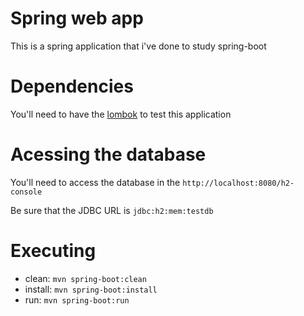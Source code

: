 # Spring web app
This is a spring application that i've done to study spring-boot

# Dependencies
You'll need to have the [lombok](https://projectlombok.org/) to test this application

# Acessing the database
You'll need to access the database in the `http://localhost:8080/h2-console`

Be sure that the JDBC URL is `jdbc:h2:mem:testdb`

# Executing
- clean: `mvn spring-boot:clean`
- install: `mvn spring-boot:install`
- run: `mvn spring-boot:run`